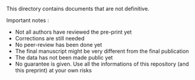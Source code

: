 This directory contains documents that are not definitive.

Important notes :

* Not all authors have reviewed the pre-print yet
* Corrections are still needed
* No peer-review has been done yet
* The final manuscript might be very different from the final publication
* The data has not been made public yet
* No guarantee is given. Use all the informations of this repository (and this preprint) at your own risks

